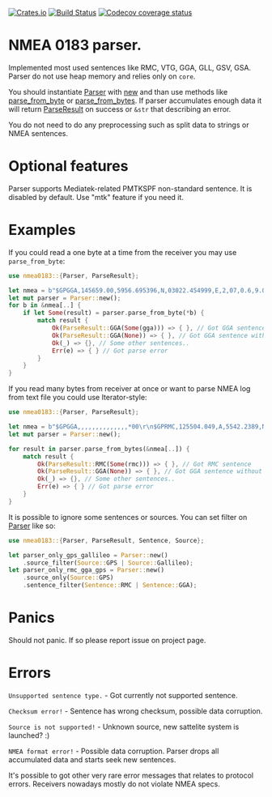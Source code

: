 [![Crates.io](https://img.shields.io/badge/crates.io-v0.4.0-orange.svg?longCache=true)](https://crates.io/crates/nmea0183)
[![Build Status](https://travis-ci.org/nsforth/nmea0183.svg?tag=v0.4.0)](https://travis-ci.org/nsforth/nmea0183)
[![Codecov coverage status](https://codecov.io/gh/nsforth/nmea0183/branch/master/graph/badge.svg)](https://codecov.io/gh/nsforth/nmea0183)
# NMEA 0183 parser.

Implemented most used sentences like RMC, VTG, GGA, GLL, GSV, GSA.
Parser do not use heap memory and relies only on `core`.

You should instantiate [Parser](https://docs.rs/nmea0183/latest/nmea0183/struct.Parser.html) with [new](https://docs.rs/nmea0183/latest/nmea0183/struct.Parser.html#method.new) and than use methods like [parse_from_byte](https://docs.rs/nmea0183/latest/nmea0183/struct.Parser.html#method.parse_from_bytes) or [parse_from_bytes](https://docs.rs/nmea0183/latest/nmea0183/struct.Parser.html#method.parse_from_bytes).
If parser accumulates enough data it will return [ParseResult](https://docs.rs/nmea0183/latest/nmea0183/enum.ParseResult.html) on success or `&str` that describing an error.

You do not need to do any preprocessing such as split data to strings or NMEA sentences.

# Optional features

Parser supports Mediatek-related PMTKSPF non-standard sentence. It is disabled by default. Use "mtk" feature if you need it.

# Examples

If you could read a one byte at a time from the receiver you may use `parse_from_byte`:
```rust
use nmea0183::{Parser, ParseResult};

let nmea = b"$GPGGA,145659.00,5956.695396,N,03022.454999,E,2,07,0.6,9.0,M,18.0,M,,*62\r\n$GPGGA,,,,,,,,,,,,,,*00\r\n";
let mut parser = Parser::new();
for b in &nmea[..] {
    if let Some(result) = parser.parse_from_byte(*b) {
        match result {
            Ok(ParseResult::GGA(Some(gga))) => { }, // Got GGA sentence
            Ok(ParseResult::GGA(None)) => { }, // Got GGA sentence without valid data, receiver ok but has no solution
            Ok(_) => {}, // Some other sentences..
            Err(e) => { } // Got parse error
        }
    }
}
```

If you read many bytes from receiver at once or want to parse NMEA log from text file you could use Iterator-style:
```rust
use nmea0183::{Parser, ParseResult};

let nmea = b"$GPGGA,,,,,,,,,,,,,,*00\r\n$GPRMC,125504.049,A,5542.2389,N,03741.6063,E,0.06,25.82,200906,,,A*56\r\n";
let mut parser = Parser::new();

for result in parser.parse_from_bytes(&nmea[..]) {
    match result {
        Ok(ParseResult::RMC(Some(rmc))) => { }, // Got RMC sentence
        Ok(ParseResult::GGA(None)) => { }, // Got GGA sentence without valid data, receiver ok but has no solution
        Ok(_) => {}, // Some other sentences..
        Err(e) => { } // Got parse error
    }
}
```

It is possible to ignore some sentences or sources. You can set filter on [Parser](https://docs.rs/nmea0183/latest/nmea0183/struct.Parser.html) like so:
```rust
use nmea0183::{Parser, ParseResult, Sentence, Source};

let parser_only_gps_gallileo = Parser::new()
    .source_filter(Source::GPS | Source::Gallileo);
let parser_only_rmc_gga_gps = Parser::new()
    .source_only(Source::GPS)
    .sentence_filter(Sentence::RMC | Sentence::GGA);
```

# Panics

Should not panic. If so please report issue on project page.

# Errors

`Unsupported sentence type.` - Got currently not supported sentence.

`Checksum error!` - Sentence has wrong checksum, possible data corruption.

`Source is not supported!` - Unknown source, new sattelite system is launched? :)

`NMEA format error!` - Possible data corruption. Parser drops all accumulated data and starts seek new sentences.

It's possible to got other very rare error messages that relates to protocol errors. Receivers nowadays mostly do not violate NMEA specs.


